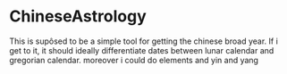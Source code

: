 # ChineseAstrology
This is supôsed to be a simple tool for getting the chinese broad year. If i get to it, it should ideally differentiate dates between lunar calendar and gregorian calendar. moreover i could do elements and yin and yang
